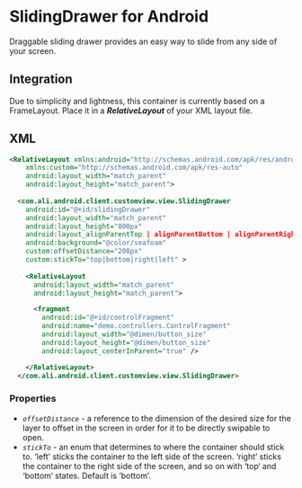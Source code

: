 # SlidingDrawer for Android
Draggable sliding drawer provides an easy way to slide from any side of your screen.

## Integration
Due to simplicity and lightness, this container is currently based on a FrameLayout. Place it in a **_RelativeLayout_** of your XML layout file.

## XML

```xml
<RelativeLayout xmlns:android="http://schemas.android.com/apk/res/android"
    xmlns:custom="http://schemas.android.com/apk/res-auto"
    android:layout_width="match_parent"
    android:layout_height="match_parent">
    
  <com.ali.android.client.customview.view.SlidingDrawer
    android:id="@+id/slidingDrawer"
    android:layout_width="match_parent"
    android:layout_height="800px"
    android:layout_alignParentTop | alignParentBottom | alignParentRight | alignParentLeft = "true" 
    android:background="@color/seafoam"
    custom:offsetDistance="200px"
    custom:stickTo="top|bottom|right|left" >
    
    <RelativeLayout
      android:layout_width="match_parent"
      android:layout_height="match_parent">

      <fragment
        android:id="@+id/controlFragment"
        android:name="demo.controllers.ControlFragment"
        android:layout_width="@dimen/button_size"
        android:layout_height="@dimen/button_size"
        android:layout_centerInParent="true" />

    </RelativeLayout>
  </com.ali.android.client.customview.view.SlidingDrawer>
```

### Properties
- *`offsetDistance`* - a reference to the dimension of the desired size for the layer to offset in the screen in order for it to be directly swipable to open.
- *`stickTo`* - an enum that determines to where the container should stick to. ‘left’ sticks the container to the left side of the screen. ‘right’ sticks the container to the right side of the screen, and so on with ‘top‘ and ‘bottom‘ states. Default is ‘bottom’.


